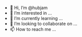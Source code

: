 - 👋 Hi, I’m @hubjam
- 👀 I’m interested in ...
- 🌱 I’m currently learning ...
- 💞️ I’m looking to collaborate on ...
- 📫 How to reach me ...

<!---
hubjam/hubjam is a ✨ special ✨ repository because its `README.md` (this file) appears on your GitHub profile.
You can click the Preview link to take a look at your changes.
--->
